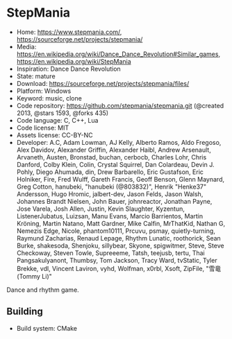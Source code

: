# StepMania

- Home: https://www.stepmania.com/, https://sourceforge.net/projects/stepmania/
- Media: https://en.wikipedia.org/wiki/Dance_Dance_Revolution#Similar_games, https://en.wikipedia.org/wiki/StepMania
- Inspiration: Dance Dance Revolution
- State: mature
- Download: https://sourceforge.net/projects/stepmania/files/
- Platform: Windows
- Keyword: music, clone
- Code repository: https://github.com/stepmania/stepmania.git (@created 2013, @stars 1593, @forks 435)
- Code language: C, C++, Lua
- Code license: MIT
- Assets license: CC-BY-NC
- Developer: A.C, Adam Lowman, AJ Kelly, Alberto Ramos, Aldo Fregoso, Alex Davidov, Alexander Griffin, Alexander Haibl, Andrew Arsenault, Arvaneth, Austen, Bronstad, buchan, cerbocb, Charles Lohr, Chris Danford, Colby Klein, Colin, Crystal Squirrel, Dan Colardeau, Devin J. Pohly, Diego Ahumada, din, Drew Barbarello, Eric Gustafson, Eric Holniker, Fire, Fred Wulff, Gareth Francis, Geoff Benson, Glenn Maynard, Greg Cotton, hanubeki, "hanubeki (@803832)", Henrik "Henke37" Andersson, Hugo Hromic, jalbert-dev, Jason Felds, Jason Walsh, Johannes Brandt Nielsen, John Bauer, johnreactor, Jonathan Payne, Jose Varela, Josh Allen, Justin, Kevin Slaughter, Kyzentun, ListenerJubatus, Luizsan, Manu Evans, Marcio Barrientos, Martin Kröning, Martin Natano, Matt Gardner, Mike Calfin, MrThatKid, Nathan G, Nemezis Edge, Nicole, phantom10111, Prcuvu, psmay, quietly-turning, Raymund Zacharias, Renaud Lepage, Rhythm Lunatic, roothorick, Sean Burke, shakesoda, Shenjoku, sillybear, Skyone, spigwitmer, Steve, Steve Checkoway, Steven Towle, Supreeeme, Tatsh, teejusb, tertu, Thai Pangsakulyanont, Thumbsy, Tom Jackson, Tracy Ward, tvStatic, Tyler Brekke, vdl, Vincent Laviron, vyhd, Wolfman, x0rbl, Xsoft, ZipFile, "雪竜 (Tommy Li)"

Dance and rhythm game.

## Building

- Build system: CMake
